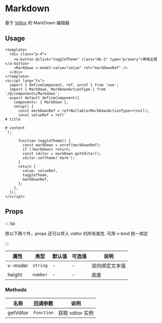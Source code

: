 # Markdown

基于 [Vditor](https://github.com/Vanessa219/vditor) 的 MarkDown 编辑器

## Usage

```vue
<template>
  <div class="p-4">
    <a-button @click="toggleTheme" class="mb-2" type="primary">黑暗主题</a-button>
    <MarkDown v-model:value="value" ref="markDownRef" />
  </div>
</template>
<script lang="ts">
  import { defineComponent, ref, unref } from 'vue';
  import { MarkDown, MarkDownActionType } from '/@/components/Markdown';
  export default defineComponent({
    components: { MarkDown },
    setup() {
      const markDownRef = ref<Nullable<MarkDownActionType>>(null);
      const valueRef = ref(`
# title

# content
`);

      function toggleTheme() {
        const markDown = unref(markDownRef);
        if (!markDown) return;
        const vditor = markDown.getVditor();
        vditor.setTheme('dark');
      }
      return {
        value: valueRef,
        toggleTheme,
        markDownRef,
      };
    },
  });
</script>
```

## Props

::: tip

除以下两个外，props 还可以传入 vidtor 的所有属性. 可用 v-bind 统一绑定

:::

| 属性    | 类型     | 默认值 | 可选值 | 说明           |
| ------- | -------- | ------ | ------ | -------------- |
| v-model | `string` | -      | -      | 双向绑定文本值 |
| height  | `number` | -      | -      | 高度           |

### Methods

| 名称      | 回调参数   | 说明             |
| --------- | ---------- | ---------------- |
| getVditor | `Function` | 获取 vditor 实例 |
